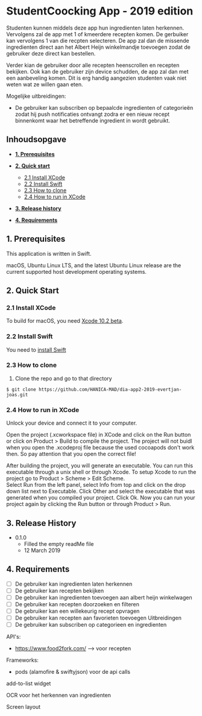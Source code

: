 # StudentCoocking App - 2019 edition

Studenten kunnen middels deze app hun ingredienten laten herkennen. Vervolgens zal de app met 1 of kmeerdere recepten komen. De gerbuiker kan vervolgens 1 van die recpten selecteren. De app zal dan de missende ingredienten direct aan het Albert Heijn winkelmandje toevoegen zodat de gebruiker deze direct kan bestellen. 

Verder kian de gebruiker door alle recepten heenscrollen en recepten bekijken.
Ook kan de gebruiker zijn device schudden, de app zal dan met een aanbeveling komen. Dit is erg handig aangezien studenten vaak niet weten wat ze willen gaan eten. 

Mogelijke uitbreidingen:
- De gebruiker kan subscriben op bepaalcde ingredienten of categorieën zodat hij push notificaties ontvangt zodra er een nieuw recept binnenkomt waar het betreffende ingredient in wordt gebruikt. 

## Inhoudsopgave

* **[1. Prerequisites](#Prerequisites)**

* **[2. Quick start](#Quick_start)** 

  - [2.1 Install XCode](#XCode)
  - [2.2 Install Swift](#Swift)
  - [2.3 How to clone](#HowToClone)
  - [2.4 How to run in XCode](#RunXCode)

* **[3. Release history](#Release_History)**

* **[4. Requirements](#Requirements)**

## 1. Prerequisites <a name="Prerequisites"/>

This application is written in Swift. 

macOS, Ubuntu Linux LTS, and the latest Ubuntu Linux release are the current
supported host development operating systems.
    
## 2. Quick Start <a name="Quick_start"/>

### 2.1 Install XCode <a name="XCode"/>

To build for macOS, you need [Xcode 10.2 beta](https://developer.apple.com/xcode/downloads/).

### 2.2 Install Swift <a name="Swift"/>

You need to [install Swift](https://swift.org/getting-started/#installing-swift)

### 2.3 How to clone <a name="HowToClone"/>

1. Clone the repo and go to that directory

```
$ git clone https://github.com/HANICA-MAD/dia-app2-2019-evertjan-joas.git
``` 

### 2.4 How to run in XCode <a name="RunXCode"/>

Unlock your device and connect it to your computer.

Open the project (.xcworkspace file) in XCode and click on the	Run button or click on Product > Build to compile the project. 
The project will not buidl when you open the .xcodeproj file because the used cocoapods don't work then. So pay attention that you open the correct file!

After	building the project, you will generate an executable. You can run this executable through a	unix	shell or 
through	Xcode. To	setup	Xcode	to run the project go to Product > Scheme >	Edit Scheme.	
Select Run from	the	left panel,	select Info from top and click on	the	drop down	list next to Executable.
Click	Other	and	select the executable that was generated when you compiled your	project. Click Ok.
Now	you	can	run	your project again by clicking the Run button or through Product > Run.

## 3. Release History <a name="Release_History"/>

- 0.1.0
  - Filled the empty readMe file
  - 12 March 2019

## 4. Requirements <a name="Requirements"/>

- [ ] De gebruiker kan ingredienten laten herkennen
- [ ] De gebruiker kan recepten bekijken
- [ ] De gebruiker kan ingredienten toevoegen aan albert heijn winkelwagen
- [ ] De gebruiker kan recepten doorzoeken en filteren
- [ ] De gebruiker kan een willekeurig recept opvragen
- [ ] De gebruiker kan recepten aan favorieten toevoegen
Uitbreidingen
- [ ] De gebruiker kan subscriben op categorieen en ingredienten

API's:
- https://www.food2fork.com/ --> voor recepten

Frameworks: 
- pods (alamofire & swiftyjson) voor de api calls

add-to-list widget

OCR voor het herkennen van ingredienten


Screen layout

